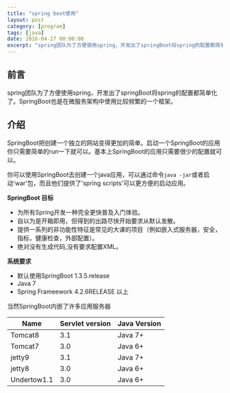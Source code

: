 ```yaml
---
title: "spring boot使用"
layout: post
category: [program]
tags: [java]
date: 2016-04-27 00:00:00
excerpt: "spring团队为了方便使用spring，开发出了springBoot将spring的配置都简单化了"
---
```


## 前言

spring团队为了方便使用spring，开发出了springBoot将spring的配置都简单化了。SpringBoot也是在微服务架构中使用比较频繁的一个框架。


## 介绍

SpringBoot把创建一个独立的网站变得更加的简单。启动一个SpringBoot的应用你只需要简单的run一下就可以。基本上SpringBoot的应用只需要很少的配置就可以。

你可以使用SpringBoot去创建一个java应用，可以通过命令`java -jar`或者启动'war'包，而且他们提供了'spring scripts'可以更方便的启动应用。

__SpringBoot 目标__

* 为所有Spring开发一种完全更快普及入门体验。
* 自以为是开箱即用，但得到的出路尽快开始要求从默认发散。
* 提供一系列的非功能性特征是常见的大课的项目（例如嵌入式服务器，安全，指标，健康检查，外部配置）。
* 绝对没有生成代码,没有要求配置XML。

__系统要求__

* 默认使用SpringBoot 1.3.5.release
* Java 7
* Spring Frameework 4.2.6RELEASE 以上


当然SpringBoot内嵌了许多应用服务器

|   Name |  Servlet version  |   Java Version |
|--------|-------------------|----------------|
| Tomcat8|      3.1          |   Java 7+      |
| Tomcat7|      3.0          |   Java 6+      |
| jetty9 |      3.1          |   Java 7+      |
| jetty8 |      3.0          |   Java 6+      |
|Undertow1.1  |      3.0     |   Java 6+      |

